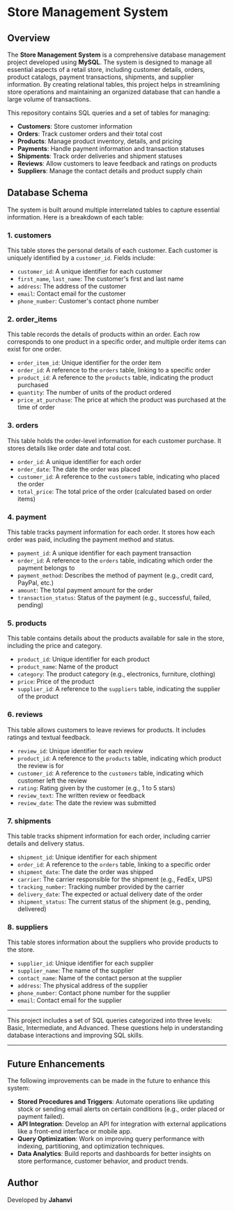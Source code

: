 # Store Management System

## Overview
The **Store Management System** is a comprehensive database management project developed using **MySQL**. The system is designed to manage all essential aspects of a retail store, including customer details, orders, product catalogs, payment transactions, shipments, and supplier information. By creating relational tables, this project helps in streamlining store operations and maintaining an organized database that can handle a large volume of transactions.

This repository contains SQL queries and a set of tables for managing:
- **Customers**: Store customer information
- **Orders**: Track customer orders and their total cost
- **Products**: Manage product inventory, details, and pricing
- **Payments**: Handle payment information and transaction statuses
- **Shipments**: Track order deliveries and shipment statuses
- **Reviews**: Allow customers to leave feedback and ratings on products
- **Suppliers**: Manage the contact details and product supply chain

## Database Schema
The system is built around multiple interrelated tables to capture essential information. Here is a breakdown of each table:

### 1. **customers**
This table stores the personal details of each customer. Each customer is uniquely identified by a `customer_id`. Fields include:
- `customer_id`: A unique identifier for each customer
- `first_name`, `last_name`: The customer's first and last name
- `address`: The address of the customer
- `email`: Contact email for the customer
- `phone_number`: Customer's contact phone number

### 2. **order_items**
This table records the details of products within an order. Each row corresponds to one product in a specific order, and multiple order items can exist for one order.
- `order_item_id`: Unique identifier for the order item
- `order_id`: A reference to the `orders` table, linking to a specific order
- `product_id`: A reference to the `products` table, indicating the product purchased
- `quantity`: The number of units of the product ordered
- `price_at_purchase`: The price at which the product was purchased at the time of order

### 3. **orders**
This table holds the order-level information for each customer purchase. It stores details like order date and total cost.
- `order_id`: A unique identifier for each order
- `order_date`: The date the order was placed
- `customer_id`: A reference to the `customers` table, indicating who placed the order
- `total_price`: The total price of the order (calculated based on order items)

### 4. **payment**
This table tracks payment information for each order. It stores how each order was paid, including the payment method and status.
- `payment_id`: A unique identifier for each payment transaction
- `order_id`: A reference to the `orders` table, indicating which order the payment belongs to
- `payment_method`: Describes the method of payment (e.g., credit card, PayPal, etc.)
- `amount`: The total payment amount for the order
- `transaction_status`: Status of the payment (e.g., successful, failed, pending)

### 5. **products**
This table contains details about the products available for sale in the store, including the price and category.
- `product_id`: Unique identifier for each product
- `product_name`: Name of the product
- `category`: The product category (e.g., electronics, furniture, clothing)
- `price`: Price of the product
- `supplier_id`: A reference to the `suppliers` table, indicating the supplier of the product

### 6. **reviews**
This table allows customers to leave reviews for products. It includes ratings and textual feedback.
- `review_id`: Unique identifier for each review
- `product_id`: A reference to the `products` table, indicating which product the review is for
- `customer_id`: A reference to the `customers` table, indicating which customer left the review
- `rating`: Rating given by the customer (e.g., 1 to 5 stars)
- `review_text`: The written review or feedback
- `review_date`: The date the review was submitted

### 7. **shipments**
This table tracks shipment information for each order, including carrier details and delivery status.
- `shipment_id`: Unique identifier for each shipment
- `order_id`: A reference to the `orders` table, linking to a specific order
- `shipment_date`: The date the order was shipped
- `carrier`: The carrier responsible for the shipment (e.g., FedEx, UPS)
- `tracking_number`: Tracking number provided by the carrier
- `delivery_date`: The expected or actual delivery date of the order
- `shipment_status`: The current status of the shipment (e.g., pending, delivered)

### 8. **suppliers**
This table stores information about the suppliers who provide products to the store.
- `supplier_id`: Unique identifier for each supplier
- `supplier_name`: The name of the supplier
- `contact_name`: Name of the contact person at the supplier
- `address`: The physical address of the supplier
- `phone_number`: Contact phone number for the supplier
- `email`: Contact email for the supplier

---

This project includes a set of SQL queries categorized into three levels: Basic, Intermediate, and Advanced. These questions help in understanding database interactions and improving SQL skills.

---

## Future Enhancements
The following improvements can be made in the future to enhance this system:
- **Stored Procedures and Triggers**: Automate operations like updating stock or sending email alerts on certain conditions (e.g., order placed or payment failed).
- **API Integration**: Develop an API for integration with external applications like a front-end interface or mobile app.
- **Query Optimization**: Work on improving query performance with indexing, partitioning, and optimization techniques.
- **Data Analytics**: Build reports and dashboards for better insights on store performance, customer behavior, and product trends.

## Author
Developed by **Jahanvi**

